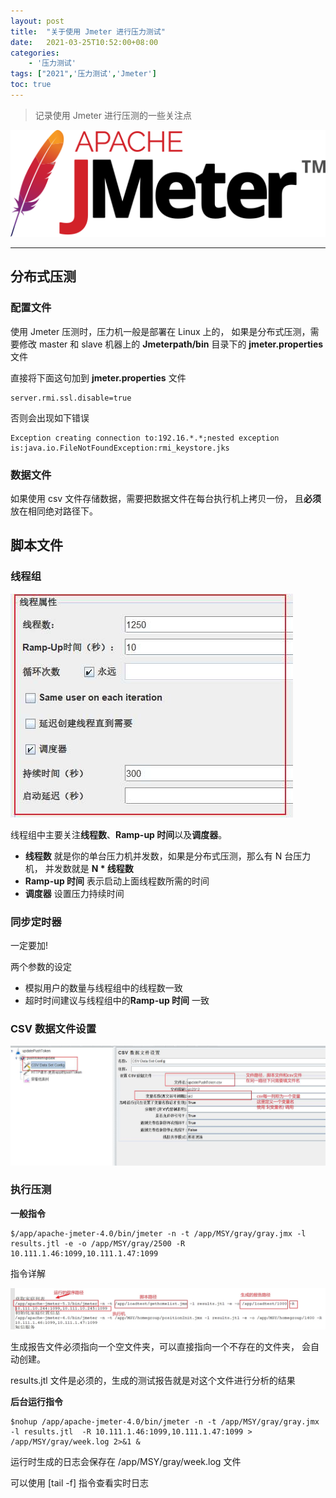 ```yaml
---
layout: post
title:  "关于使用 Jmeter 进行压力测试"
date:   2021-03-25T10:52:00+08:00
categories: 
    - '压力测试'
tags: ["2021",'压力测试','Jmeter'] 
toc: true
---
```


> 记录使用 Jmeter 进行压测的一些关注点

<img class="logo" src="/img/jmeter/jmeter-logo.svg" alt="Apache JMeter">

---
## 分布式压测

### 配置文件

使用 Jmeter 压测时，压力机一般是部署在 Linux 上的，
如果是分布式压测，需要修改 master 和 slave 机器上的
 **Jmeterpath/bin** 目录下的
**jmeter.properties** 文件

直接将下面这句加到 **jmeter.properties** 文件

```
server.rmi.ssl.disable=true
```

否则会出现如下错误
```
Exception creating connection to:192.16.*.*;nested exception is:java.io.FileNotFoundException:rmi_keystore.jks
```

### 数据文件

如果使用 csv 文件存储数据，需要把数据文件在每台执行机上拷贝一份，
且**必须**放在相同绝对路径下。

## 脚本文件

### 线程组


<img src="/img/jmeter/ThreadGroup.jpg">

线程组中主要关注**线程数**、**Ramp-up 时间**以及**调度器**。

- **线程数** 就是你的单台压力机并发数，如果是分布式压测，那么有 N 台压力机，
并发数就是 **N * 线程数**
- **Ramp-up 时间** 表示启动上面线程数所需的时间
- **调度器** 设置压力持续时间

### 同步定时器

一定要加!

两个参数的设定
- 模拟用户的数量与线程组中的线程数一致
- 超时时间建议与线程组中的**Ramp-up 时间** 一致

### CSV 数据文件设置

<img class="logo" src="/img/jmeter/jmeter使用csv文件管理数据.jpg">

### 执行压测

**一般指令**

```shell
$/app/apache-jmeter-4.0/bin/jmeter -n -t /app/MSY/gray/gray.jmx -l results.jtl -e -o /app/MSY/gray/2500 -R 10.111.1.46:1099,10.111.1.47:1099
```

指令详解

<img class="logo" src="/img/jmeter/jmeter指令.jpeg">

生成报告文件必须指向一个空文件夹，可以直接指向一个不存在的文件夹，
会自动创建。

results.jtl 文件是必须的，生成的测试报告就是对这个文件进行分析的结果

**后台运行指令**
```shell
$nohup /app/apache-jmeter-4.0/bin/jmeter -n -t /app/MSY/gray/gray.jmx -l results.jtl  -R 10.111.1.46:1099,10.111.1.47:1099 > /app/MSY/gray/week.log 2>&1 &
```
运行时生成的日志会保存在 /app/MSY/gray/week.log 文件

可以使用 [tail -f] 指令查看实时日志
